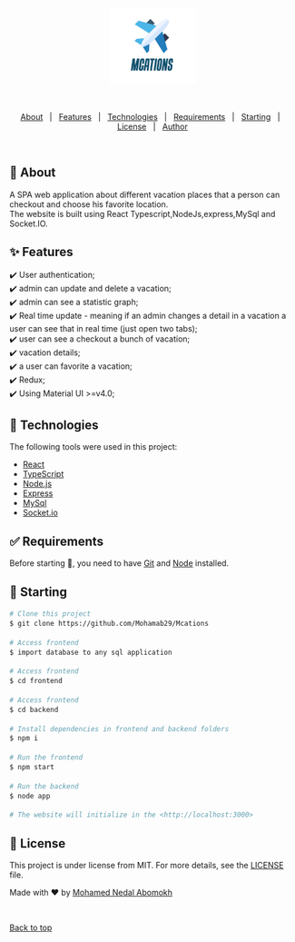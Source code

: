 <div align="center" id="top"> 
  <img src="./Frontend/src/assets/images/logo.png" alt="Frontend" width="30%" />

  &#xa0;

</div>



<p align="center">
  <a href="#dart-about">About</a> &#xa0; | &#xa0; 
  <a href="#sparkles-features">Features</a> &#xa0; | &#xa0;
  <a href="#rocket-technologies">Technologies</a> &#xa0; | &#xa0;
  <a href="#white_check_mark-requirements">Requirements</a> &#xa0; | &#xa0;
  <a href="#checkered_flag-starting">Starting</a> &#xa0; | &#xa0;
  <a href="#memo-license">License</a> &#xa0; | &#xa0;
  <a href="https://github.com/Mohamab29" target="_blank">Author</a>
</p>

<br>

## :dart: About ##

A SPA web application about different vacation places that a person can checkout and choose his favorite location.<br/>
The website is built using React Typescript,NodeJs,express,MySql and Socket.IO. 

## :sparkles: Features ##

:heavy_check_mark: User authentication;\
:heavy_check_mark: admin can update and delete a vacation;\
:heavy_check_mark: admin can see a statistic graph;\
:heavy_check_mark: Real time update - meaning if an admin changes a detail in a vacation a user can see that in real time (just open two tabs);\
:heavy_check_mark: user can see a checkout a bunch of vacation;\
:heavy_check_mark: vacation details;\
:heavy_check_mark: a user can favorite a vacation;\
:heavy_check_mark: Redux;\
:heavy_check_mark: Using Material UI >=v4.0;

## :rocket: Technologies ##

The following tools were used in this project:

- [React](https://pt-br.reactjs.org/)
- [TypeScript](https://www.typescriptlang.org/)
- [Node.js](https://nodejs.org/en/)
- [Express](https://expressjs.com/)
- [MySql](https://www.mysql.com/)
- [Socket.io](https://socket.io/)

## :white_check_mark: Requirements ##

Before starting :checkered_flag:, you need to have [Git](https://git-scm.com) and [Node](https://nodejs.org/en/) installed.

## :checkered_flag: Starting ##

```bash
# Clone this project
$ git clone https://github.com/Mohamab29/Mcations

# Access frontend
$ import database to any sql application

# Access frontend
$ cd frontend

# Access frontend
$ cd backend

# Install dependencies in frontend and backend folders
$ npm i 

# Run the frontend 
$ npm start

# Run the backend 
$ node app

# The website will initialize in the <http://localhost:3000>
```

## :memo: License ##

This project is under license from MIT. For more details, see the [LICENSE](LICENSE.md) file.


Made with :heart: by <a href="https://github.com/Mohamab29" target="_blank">Mohamed Nedal Abomokh</a>

&#xa0;

<a href="#top">Back to top</a>
